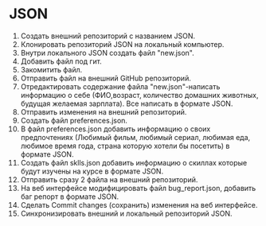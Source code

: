 # JSON
1. Создать внешний репозиторий с названием JSON.
2. Клонировать репозиторий JSON на локальный компьютер.
3. Внутри локального JSON создать файл "new.json".
4. Добавить файл под гит.
5. Закомитить файл.
6. Отправить файл на внешний GitHub репозиторий.
7. Отредактировать содержание файла "new.json"-написать информацию о себе (ФИО,возраст, количество домашних животных, будущая желаемая зарплата). Все написать в формате JSON.
8. Отправить изменения на внешний репозиторий. 
9. Создать файл preferences.json.
10. В файл preferences.json добавить информацию о своих предпочтениях (Любимый фильм, любимый сериал, любимая еда, любимое время года, страна которую хотели бы посетить) в формате JSON.
11. Создать файл sklls.json добавить информацию о скиллах которые будут изучены на курсе в формате JSON.
12. Отправить сразу 2 файла на внешний репозиторий.
13. На веб интерфейсе модифицировать файл bug_report.json, добавить баг репорт в формате JSON.
14. Сделать Commit changes (сохранить) изменения на веб интерфейсе.
15. Синхронизировать внешний и локальный репозиторий JSON.
